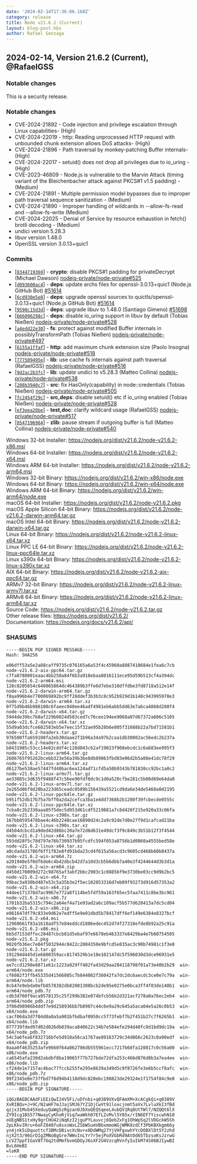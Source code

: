 ```yaml
---
date: '2024-02-14T17:36:06.168Z'
category: release
title: Node v21.6.2 (Current)
layout: blog-post.hbs
author: Rafael Gonzaga
---
```


## 2024-02-14, Version 21.6.2 (Current), @RafaelGSS

### Notable changes

This is a security release.

### Notable changes

- CVE-2024-21892 - Code injection and privilege escalation through Linux capabilities- (High)
- CVE-2024-22019 - http: Reading unprocessed HTTP request with unbounded chunk extension allows DoS attacks- (High)
- CVE-2024-21896 - Path traversal by monkey-patching Buffer internals- (High)
- CVE-2024-22017 - setuid() does not drop all privileges due to io_uring - (High)
- CVE-2023-46809 - Node.js is vulnerable to the Marvin Attack (timing variant of the Bleichenbacher attack against PKCS#1 v1.5 padding) - (Medium)
- CVE-2024-21891 - Multiple permission model bypasses due to improper path traversal sequence sanitization - (Medium)
- CVE-2024-21890 - Improper handling of wildcards in --allow-fs-read and --allow-fs-write (Medium)
- CVE-2024-22025 - Denial of Service by resource exhaustion in fetch() brotli decoding - (Medium)
- undici version 5.28.3
- libuv version 1.48.0
- OpenSSL version 3.0.13+quic1

### Commits

- \[[`8344719369`](https://github.com/nodejs/node/commit/8344719369)] - **crypto**: disable PKCS#1 padding for privateDecrypt (Michael Dawson) [nodejs-private/node-private#525](https://github.com/nodejs-private/node-private/pull/525)
- \[[`d093600ac4`](https://github.com/nodejs/node/commit/d093600ac4)] - **deps**: update archs files for openssl-3.0.13+quic1 (Node.js GitHub Bot) [#51614](https://github.com/nodejs/node/pull/51614)
- \[[`6cd930e5e8`](https://github.com/nodejs/node/commit/6cd930e5e8)] - **deps**: upgrade openssl sources to quictls/openssl-3.0.13+quic1 (Node.js GitHub Bot) [#51614](https://github.com/nodejs/node/pull/51614)
- \[[`9590c15d3d`](https://github.com/nodejs/node/commit/9590c15d3d)] - **deps**: upgrade libuv to 1.48.0 (Santiago Gimeno) [#51698](https://github.com/nodejs/node/pull/51698)
- \[[`666096298c`](https://github.com/nodejs/node/commit/666096298c)] - **deps**: disable io_uring support in libuv by default (Tobias Nießen) [nodejs-private/node-private#528](https://github.com/nodejs-private/node-private/pull/528)
- \[[`a4edd22e30`](https://github.com/nodejs/node/commit/a4edd22e30)] - **fs**: protect against modified Buffer internals in possiblyTransformPath (Tobias Nießen) [nodejs-private/node-private#497](https://github.com/nodejs-private/node-private/pull/497)
- \[[`6155a1ffaf`](https://github.com/nodejs/node/commit/6155a1ffaf)] - **http**: add maximum chunk extension size (Paolo Insogna) [nodejs-private/node-private#518](https://github.com/nodejs-private/node-private/pull/518)
- \[[`777509495e`](https://github.com/nodejs/node/commit/777509495e)] - **lib**: use cache fs internals against path traversal (RafaelGSS) [nodejs-private/node-private#516](https://github.com/nodejs-private/node-private/pull/516)
- \[[`9d2ac2b3fc`](https://github.com/nodejs/node/commit/9d2ac2b3fc)] - **lib**: update undici to v5.28.3 (Matteo Collina) [nodejs-private/node-private#538](https://github.com/nodejs-private/node-private/pull/538)
- \[[`208b3940c7`](https://github.com/nodejs/node/commit/208b3940c7)] - **src**: fix HasOnly(capability) in node::credentials (Tobias Nießen) [nodejs-private/node-private#505](https://github.com/nodejs-private/node-private/pull/505)
- \[[`fc2454f29c`](https://github.com/nodejs/node/commit/fc2454f29c)] - **src,deps**: disable setuid() etc if io_uring enabled (Tobias Nießen) [nodejs-private/node-private#528](https://github.com/nodejs-private/node-private/pull/528)
- \[[`ef3eea20be`](https://github.com/nodejs/node/commit/ef3eea20be)] - **test,doc**: clarify wildcard usage (RafaelGSS) [nodejs-private/node-private#517](https://github.com/nodejs-private/node-private/pull/517)
- \[[`8547196964`](https://github.com/nodejs/node/commit/8547196964)] - **zlib**: pause stream if outgoing buffer is full (Matteo Collina) [nodejs-private/node-private#540](https://github.com/nodejs-private/node-private/pull/540)

Windows 32-bit Installer: https://nodejs.org/dist/v21.6.2/node-v21.6.2-x86.msi \
Windows 64-bit Installer: https://nodejs.org/dist/v21.6.2/node-v21.6.2-x64.msi \
Windows ARM 64-bit Installer: https://nodejs.org/dist/v21.6.2/node-v21.6.2-arm64.msi \
Windows 32-bit Binary: https://nodejs.org/dist/v21.6.2/win-x86/node.exe \
Windows 64-bit Binary: https://nodejs.org/dist/v21.6.2/win-x64/node.exe \
Windows ARM 64-bit Binary: https://nodejs.org/dist/v21.6.2/win-arm64/node.exe \
macOS 64-bit Installer: https://nodejs.org/dist/v21.6.2/node-v21.6.2.pkg \
macOS Apple Silicon 64-bit Binary: https://nodejs.org/dist/v21.6.2/node-v21.6.2-darwin-arm64.tar.gz \
macOS Intel 64-bit Binary: https://nodejs.org/dist/v21.6.2/node-v21.6.2-darwin-x64.tar.gz \
Linux 64-bit Binary: https://nodejs.org/dist/v21.6.2/node-v21.6.2-linux-x64.tar.xz \
Linux PPC LE 64-bit Binary: https://nodejs.org/dist/v21.6.2/node-v21.6.2-linux-ppc64le.tar.xz \
Linux s390x 64-bit Binary: https://nodejs.org/dist/v21.6.2/node-v21.6.2-linux-s390x.tar.xz \
AIX 64-bit Binary: https://nodejs.org/dist/v21.6.2/node-v21.6.2-aix-ppc64.tar.gz \
ARMv7 32-bit Binary: https://nodejs.org/dist/v21.6.2/node-v21.6.2-linux-armv7l.tar.xz \
ARMv8 64-bit Binary: https://nodejs.org/dist/v21.6.2/node-v21.6.2-linux-arm64.tar.xz \
Source Code: https://nodejs.org/dist/v21.6.2/node-v21.6.2.tar.gz \
Other release files: https://nodejs.org/dist/v21.6.2/ \
Documentation: https://nodejs.org/docs/v21.6.2/api/

### SHASUMS

```
-----BEGIN PGP SIGNED MESSAGE-----
Hash: SHA256

e06dff53a5e2a88caff9735c076165a6a53f4c45960a8887410684e1fea6c7cb  node-v21.6.2-aix-ppc64.tar.gz
c7fa8788001eaac4bb250a84f6b3a918ebaa8016111ece95d59b513cf4a394dc  node-v21.6.2-arm64.msi
120c8205654c640865864dc464389b3ffe6d7ebe310dffdbe3fd8718a512e14f  node-v21.6.2-darwin-arm64.tar.gz
f8aa996b4e7700069892bc9ff28ddef3b3b3c8c952b929d1b148c943995970e3  node-v21.6.2-darwin-arm64.tar.xz
0f75d9b46b986100c6faeec040ee46adf4981eb6abb5dd63e7a6ca4868d280f4  node-v21.6.2-darwin-x64.tar.gz
5944de39bc7b8af229b0024d583ced7c76cee194ee9068a07d67372a606c5105  node-v21.6.2-darwin-x64.tar.xz
55d9a03dcfce682583eb5e7eec15f32ae95b28b6e805f31688b22a7bd71581b1  node-v21.6.2-headers.tar.gz
976500ffa659108fa2eb30daae2f1b96a34a97b2caa1db30802ac56edc2b237a  node-v21.6.2-headers.tar.xz
b8431985c53cc14e02cddf4c128d043c62af19023f908ebcdc1c6a683ee995f3  node-v21.6.2-linux-arm64.tar.gz
2606765f95262bcebb323e56a39b3be8db89863fbd83e06d2b5a08e41dc78f29  node-v21.6.2-linux-arm64.tar.xz
d6127be538ae57447fd40bac6ea124ad71cfd5a50b9343b781830cc92bc1a0c2  node-v21.6.2-linux-armv7l.tar.gz
ae33085c3d635f9488f47c56ee90fdf0dc9c1d0a520cfbe281c5b08d69e64da0  node-v21.6.2-linux-armv7l.tar.xz
2e265d86f9d20ba223d65ceadc0589b156439a5521cd9da6e34de5460a0d2195  node-v21.6.2-linux-ppc64le.tar.gz
b951f52db17b75a7bff0a2da2cefca3ba1e4dd7368b2b1280f39fcbecde0555c  node-v21.6.2-linux-ppc64le.tar.xz
7cba8c2b2338aaa05f5dec5d953d61cdf5219881a7c8d420f215e920a33c06fa  node-v21.6.2-linux-s390x.tar.gz
167bb0595478bae4c46b2248cae16890d24c2a9c92de7d0e27f9d1cafcad21ba  node-v21.6.2-linux-s390x.tar.xz
d4504dcbcd1a9ded42d86bc20a7e72d6d631e49dcf3f9c849c3b51b12f3f4544  node-v21.6.2-linux-x64.tar.gz
593dd28f5c78d797e76b730937b95fcdfc594f053a8756b1d0860a4555bed58e  node-v21.6.2-linux-x64.tar.xz
a0cdada31786f6ff1f82e8fd91bda23cd4f615a56acd3c9605cd468b60b8437a  node-v21.6.2-win-arm64.7z
a201948e5f0df6de6c4b42dbcb42d7a10d3cb5b6dbb7a40e3f4244644d3b3d1a  node-v21.6.2-win-arm64.zip
d450d170009d272c98765af3abf2bbc2903c1c08856f9e3730be03cc9d9b2bc5  node-v21.6.2-win-x64.7z
99bac3a930bd487e53c5a35b3e2f5ec102053316d7eb89f93273d916d57353a2  node-v21.6.2-win-x64.zip
44dee171378d7ac9967e772a8f114be5fdf59a163f65ec5faa7411c8be3bc961  node-v21.6.2-win-x86.7z
1701b32ba5315c794c2a64ef4a71e93ad2a6c109acf5b577d628413a7dc5cd04  node-v21.6.2-win-x86.zip
e081647df79c833e9d62e7edff5e9e01dbd5b78417dff6ef149e6384e8327bcf  node-v21.6.2-x64.msi
12960661f83a1618adf57e84eddcd1886edec452d74f27318efde8b92a25c91a  node-v21.6.2-x86.msi
6b5d7153dffec20487cbcb81d5ebaf97e6678eb463337e8429ba4e7b60754505  node-v21.6.2.pkg
9020fb36ec7e04f5032944c8422c2004350e9bfcd5e835ac3c90b74981c1f3e0  node-v21.6.2.tar.gz
191294d445d1e6800359acc8174529b1e18e102147dc5f596030d3dce96931e5  node-v21.6.2.tar.xz
ae7ccd1298e8871e61c1223a929ff482fa43d29aa284118798f01a73e40b2b29  win-arm64/node.exe
cf6082f3ffb45335d41566805c7b844082f36042fa7dc2dc6aecdc3ce0e7c79a  win-arm64/node.lib
8cb47e9ebda0efb8578382db82001308bcb2de95e0275e0bca3ff4f03de140b1  win-arm64/node_pdb.7z
cdb3d760f9aca9578135c25f299b382e074bfcb56b2d321acf278a0a76ec2eb4  win-arm64/node_pdb.zip
3f06d98986b4ddf7e9d258936bb7b8907c44c6e9a29c645a5aca04e5a26c0b53  win-x64/node.exe
cacf06da3d7f04d0a0a5a901bfbdbaf0950cc5f73febf7b2f451b27c7f6265b1  win-x64/node.lib
077739fded97d02d026db839aca840622c34b7e584efe294d40fc8d1bd9dc19a  win-x64/node_pdb.7z
54c3a6fea6f832716bfe5d918a56ca1767ae89163729c34d866c2623c0a90edf  win-x64/node_pdb.zip
0aaa0f4635253afe9660f64a862786db555961ecc7217b68fa120817c0c56a00  win-x86/node.exe
ca6545afa230d2abdbf8ba19065f77b727bde72dfa253c466d876d0b3a7ea4ee  win-x86/node.lib
cf24de1e7157ac4bac77fccb255fe295e8639a349d5c9f8726fe3e6b5ccf8afc  win-x86/node_pdb.7z
99f2345e0e737fbd7f8d94b4118d9dc820ebc198823de29324e1f1754f84c9e0  win-x86/node_pdb.zip
-----BEGIN PGP SIGNATURE-----

iQGzBAEBCAAdFiEEiQwI24V5Fi/uDfnbi+q0389VXvQFAmXM+XcACgkQi+q0389V
XvRIBQv+J+9C/N2aHF7mJJajSMJ67YZ1DjCwVt91loxcjnmt5aVx7LvluXkI3fBd
qzjx31Mvb45XeduyQaWgSzRgzanOJbXoQEQSqeeL4ubQV1Rq8UtTWl7/NZQQt6lX
ZY9Icg1BS577NwayCyKhoRjViq7waWkh07EfLZvMvl5Y85x/rIN6EF7YiscwhN10
oUEgNBS1txHy9grCHU42iNqKzI2jguPYLauvcj6QebZxFg1OhWp5q2lVDGckW5Sh
2pLKkvIRru+6oFZ848fu8sxxWxLZSbWSumVBbxmmoWGjWMK8zdCf3PbKBXkgm66y
yn4jnk5iDquottcf3BMcDBivcXcNv+x0DdWMq27YjVHfgxwhYYcDOBXlDtSY2zhd
njX2t3/96GrDIgZMNoBgGre7WWvInLYr7r5ejPoXVGbRd9AtOd65TbzsoKsJzrwG
LcVZ7ppfIGaV8T76q2tdMmfbvmGDOyJ6sXF2U4VzcqRVnfyIuIkM74S06BJIywBI
BvL6HeBI
=loKR
-----END PGP SIGNATURE-----
```

